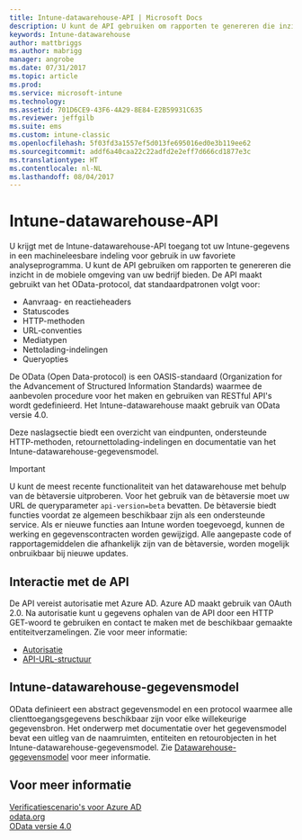 ```yaml
---
title: Intune-datawarehouse-API | Microsoft Docs
description: U kunt de API gebruiken om rapporten te genereren die inzicht in de mobiele omgeving van uw bedrijf bieden.
keywords: Intune-datawarehouse
author: mattbriggs
ms.author: mabrigg
manager: angrobe
ms.date: 07/31/2017
ms.topic: article
ms.prod: 
ms.service: microsoft-intune
ms.technology: 
ms.assetid: 701D6CE9-43F6-4A29-8E84-E2B59931C635
ms.reviewer: jeffgilb
ms.suite: ems
ms.custom: intune-classic
ms.openlocfilehash: 5f03fd3a1557ef5d013fe695016ed0e3b119ee62
ms.sourcegitcommit: addf6a40caa22c22adfd2e2eff7d666cd1877e3c
ms.translationtype: HT
ms.contentlocale: nl-NL
ms.lasthandoff: 08/04/2017
---
```

#  <a name="intune-data-warehouse-api"></a>Intune-datawarehouse-API

U krijgt met de Intune-datawarehouse-API toegang tot uw Intune-gegevens in een machineleesbare indeling voor gebruik in uw favoriete analyseprogramma. U kunt de API gebruiken om rapporten te genereren die inzicht in de mobiele omgeving van uw bedrijf bieden. De API maakt gebruikt van het OData-protocol, dat standaardpatronen volgt voor:

  -   Aanvraag- en reactieheaders
  -   Statuscodes
  -   HTTP-methoden
  -   URL-conventies
  -   Mediatypen
  -   Nettolading-indelingen
  -   Queryopties

De OData (Open Data-protocol) is een OASIS-standaard (Organization for the Advancement of Structured Information Standards) waarmee de aanbevolen procedure voor het maken en gebruiken van RESTful API's wordt gedefinieerd. Het Intune-datawarehouse maakt gebruik van OData versie 4.0.

Deze naslagsectie biedt een overzicht van eindpunten, ondersteunde HTTP-methoden, retournettolading-indelingen en documentatie van het Intune-datawarehouse-gegevensmodel.

> [!Important]  
> U kunt de meest recente functionaliteit van het datawarehouse met behulp van de bètaversie uitproberen. Voor het gebruik van de bètaversie moet uw URL de queryparameter `api-version=beta` bevatten. De bètaversie biedt functies voordat ze algemeen beschikbaar zijn als een ondersteunde service. Als er nieuwe functies aan Intune worden toegevoegd, kunnen de werking en gegevenscontracten worden gewijzigd. Alle aangepaste code of rapportagemiddelen die afhankelijk zijn van de bètaversie, worden mogelijk onbruikbaar bij nieuwe updates. <!--If you experience problems with the beta service, follow [link to feedback process]() to report the issue or provide feedback.-->

<!-- ## OData custom client

You can access the Intune Data Warehouse data model through RESTful endpoints. To gain access to your data, your client must authorize with Microsoft Azure Active Directory (Azure AD) using OAuth 2.0. You first set up a web app and a client app in Azure, grant permissions to the client. Your local client will get authorization, can then communicate with the Data Warehouse endpoints.

For more information, see [Get data from the Data Warehouse API with a REST client](Get-data-REST.md) -->

## <a name="interacting-with-the-api"></a>Interactie met de API

De API vereist autorisatie met Azure AD. Azure AD maakt gebruik van OAuth 2.0. Na autorisatie kunt u gegevens ophalen van de API door een HTTP GET-woord te gebruiken en contact te maken met de beschikbaar gemaakte entiteitverzamelingen. Zie voor meer informatie:

 -  [Autorisatie](reports-api-url.md)
 -  [API-URL-structuur](reports-api-url.md)

## <a name="intune-data-warehouse-data-model"></a>Intune-datawarehouse-gegevensmodel

OData definieert een abstract gegevensmodel en een protocol waarmee alle clienttoegangsgegevens beschikbaar zijn voor elke willekeurige gegevensbron. Het onderwerp met documentatie over het gegevensmodel bevat een uitleg van de naamruimten, entiteiten en retourobjecten in het Intune-datawarehouse-gegevensmodel. Zie [Datawarehouse-gegevensmodel](reports-ref-data-model.md) voor meer informatie.

## <a name="for-more-information"></a>Voor meer informatie

[Verificatiescenario's voor Azure AD](https://docs.microsoft.com/azure/active-directory/develop/active-directory-authentication-scenarios)  
[odata.org](http://www.odata.org)  
[OData versie 4.0](http://docs.oasis-open.org/odata/odata/v4.0/odata-v4.0-part1-protocol.html)  
